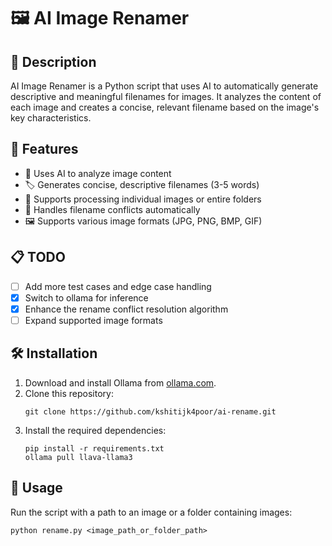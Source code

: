 # 🖼️ AI Image Renamer

## 📝 Description

AI Image Renamer is a Python script that uses AI to automatically generate descriptive and meaningful filenames for images. It analyzes the content of each image and creates a concise, relevant filename based on the image's key characteristics.

## 🚀 Features

- 🧠 Uses AI to analyze image content
- 🏷️ Generates concise, descriptive filenames (3-5 words)
- 📁 Supports processing individual images or entire folders
- 🔄 Handles filename conflicts automatically
- 🖼️ Supports various image formats (JPG, PNG, BMP, GIF)

## 📋 TODO

- [ ] Add more test cases and edge case handling
- [x] Switch to ollama for inference
- [x] Enhance the rename conflict resolution algorithm
- [ ] Expand supported image formats

## 🛠️ Installation

1. Download and install Ollama from [ollama.com](https://ollama.com/download).
2. Clone this repository:
   ```
   git clone https://github.com/kshitijk4poor/ai-rename.git
   ```
3. Install the required dependencies:
   ```
   pip install -r requirements.txt
   ollama pull llava-llama3
   ```

## 🔧 Usage

Run the script with a path to an image or a folder containing images:
```
python rename.py <image_path_or_folder_path>
```